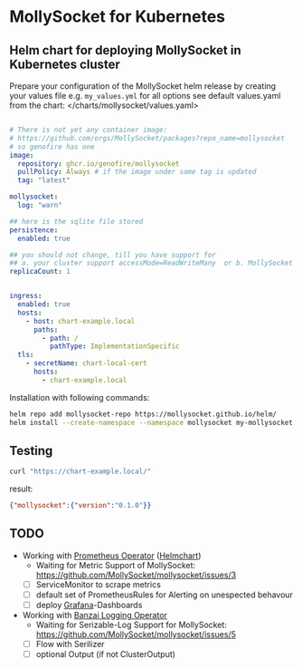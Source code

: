 # MollySocket for Kubernetes

## Helm chart for deploying MollySocket in Kubernetes cluster

Prepare your configuration of the MollySocket helm release by creating your values file e.g. `my_values.yml`
for all options see default values.yaml from the chart: </charts/mollysocket/values.yaml>

```yaml

# There is not yet any container image:
# https://github.com/orgs/MollySocket/packages?repo_name=mollysocket
# so genofire has one
image:
  repository: ghcr.io/genofire/mollysocket
  pullPolicy: Always # if the image under same tag is updated
  tag: "latest"

mollysocket:
  log: "warn"

## here is the sqlite file stored
persistence:
  enabled: true

## you should not change, till you have support for
## a. your cluster support accessMode=ReadWriteMany  or b. MollySocket support external databases
replicaCount: 1


ingress:
  enabled: true
  hosts:
    - host: chart-example.local
      paths:
        - path: /
          pathType: ImplementationSpecific
  tls:
    - secretName: chart-local-cert
      hosts:
        - chart-example.local
```

Installation with following commands:

```bash
helm repo add mollysocket-repo https://mollysocket.github.io/helm/
helm install --create-namespace --namespace mollysocket my-mollysocket mollysocket-repo/mollysocket -f my_values.yml
```

## Testing

```bash
curl "https://chart-example.local/"
```

result:
  
```json
{"mollysocket":{"version":"0.1.0"}}
```

## TODO
- Working with [Prometheus Operator](https://prometheus-operator.dev/) ([Helmchart](https://artifacthub.io/packages/helm/prometheus-community/kube-prometheus-stack))
  - Waiting for Metric Support of MollySocket: https://github.com/MollySocket/mollysocket/issues/3
  - [ ] ServiceMonitor to scrape metrics
  - [ ] default set of PrometheusRules for Alerting on unespected behavour
  - [ ] deploy [Grafana](https://grafana.com/grafana/)-Dashboards

- Working with [Banzai Logging Operator](https://banzaicloud.com/docs/one-eye/logging-operator/)
  - Waiting for Serizable-Log Support for MollySocket: https://github.com/MollySocket/mollysocket/issues/5
  - [ ] Flow with Serilizer
  - [ ] optional Output (if not ClusterOutput)